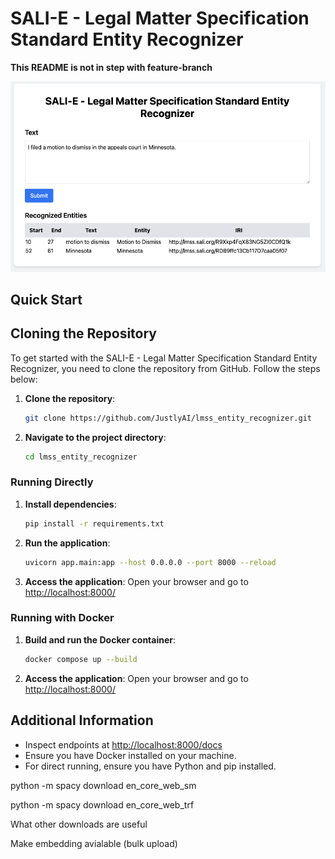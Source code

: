 # SALI-E - Legal Matter Specification Standard Entity Recognizer

**This README is not in step with feature-branch**

![LMSS Entity Recognizer](lmss_entity_recognizer.png)

## Quick Start

## Cloning the Repository

To get started with the SALI-E - Legal Matter Specification Standard Entity Recognizer, you need to clone the repository from GitHub. Follow the steps below:

1. **Clone the repository**:

   ```bash
   git clone https://github.com/JustlyAI/lmss_entity_recognizer.git
   ```

2. **Navigate to the project directory**:

   ```bash
   cd lmss_entity_recognizer
   ```

### Running Directly

1. **Install dependencies**:

   ```bash
   pip install -r requirements.txt
   ```

2. **Run the application**:

   ```bash
   uvicorn app.main:app --host 0.0.0.0 --port 8000 --reload
   ```

3. **Access the application**:
   Open your browser and go to [http://localhost:8000/](http://localhost:8000/)

### Running with Docker

1. **Build and run the Docker container**:

   ```bash
   docker compose up --build
   ```

2. **Access the application**:
   Open your browser and go to [http://localhost:8000/](http://localhost:8000/)

## Additional Information

- Inspect endpoints at [http://localhost:8000/docs](http://localhost:8000/docs)
- Ensure you have Docker installed on your machine.
- For direct running, ensure you have Python and pip installed.

python -m spacy download en_core_web_sm

python -m spacy download en_core_web_trf

What other downloads are useful

Make embedding avialable (bulk upload)
